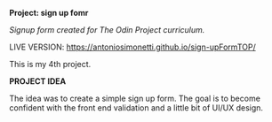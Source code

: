 **Project: sign up fomr**

*Signup form created for The Odin Project curriculum.*

LIVE VERSION: https://antoniosimonetti.github.io/sign-upFormTOP/

This is my 4th project.

**PROJECT IDEA**

The idea was to create a simple sign up form. The goal is to become confident with the front end validation and a little bit of UI/UX design.
